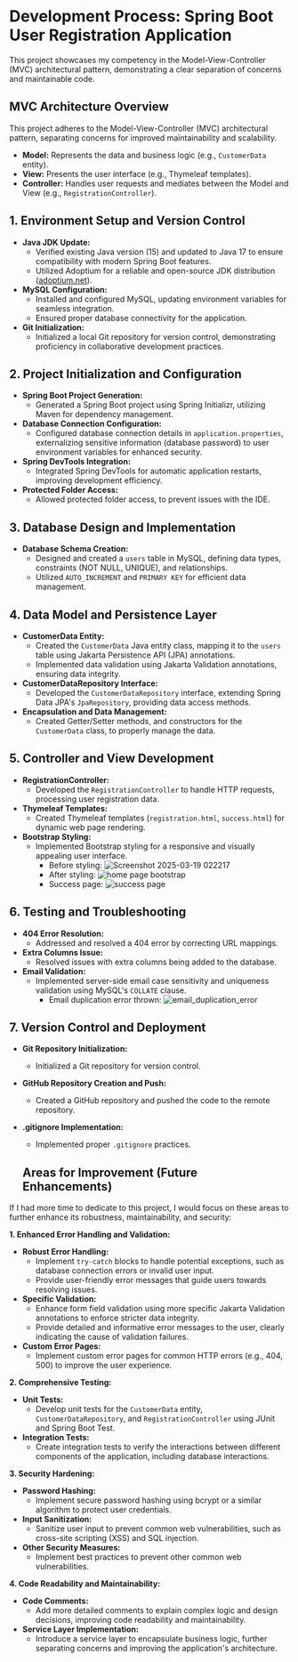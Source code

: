 # Development Process: Spring Boot User Registration Application

This project showcases my competency in the Model-View-Controller (MVC) architectural pattern, demonstrating a clear separation of concerns and maintainable code.

## MVC Architecture Overview

This project adheres to the Model-View-Controller (MVC) architectural pattern, separating concerns for improved maintainability and scalability.

* **Model:** Represents the data and business logic (e.g., `CustomerData` entity).
* **View:** Presents the user interface (e.g., Thymeleaf templates).
* **Controller:** Handles user requests and mediates between the Model and View (e.g., `RegistrationController`).

## 1. Environment Setup and Version Control

* **Java JDK Update:**
    * Verified existing Java version (15) and updated to Java 17 to ensure compatibility with modern Spring Boot features.
    * Utilized Adoptium for a reliable and open-source JDK distribution ([adoptium.net](https://adoptium.net/)).
* **MySQL Configuration:**
    * Installed and configured MySQL, updating environment variables for seamless integration.
    * Ensured proper database connectivity for the application.
* **Git Initialization:**
    * Initialized a local Git repository for version control, demonstrating proficiency in collaborative development practices.

## 2. Project Initialization and Configuration

* **Spring Boot Project Generation:**
    * Generated a Spring Boot project using Spring Initializr, utilizing Maven for dependency management.
* **Database Connection Configuration:**
    * Configured database connection details in `application.properties`, externalizing sensitive information (database password) to user environment variables for enhanced security.
* **Spring DevTools Integration:**
    * Integrated Spring DevTools for automatic application restarts, improving development efficiency.
* **Protected Folder Access:**
    * Allowed protected folder access, to prevent issues with the IDE.

## 3. Database Design and Implementation

* **Database Schema Creation:**
    * Designed and created a `users` table in MySQL, defining data types, constraints (NOT NULL, UNIQUE), and relationships.
    * Utilized `AUTO_INCREMENT` and `PRIMARY KEY` for efficient data management.

## 4. Data Model and Persistence Layer

* **CustomerData Entity:**
    * Created the `CustomerData` Java entity class, mapping it to the `users` table using Jakarta Persistence API (JPA) annotations.
    * Implemented data validation using Jakarta Validation annotations, ensuring data integrity.
* **CustomerDataRepository Interface:**
    * Developed the `CustomerDataRepository` interface, extending Spring Data JPA's `JpaRepository`, providing data access methods.
* **Encapsulation and Data Management:**
    * Created Getter/Setter methods, and constructors for the `CustomerData` class, to properly manage the data.

## 5. Controller and View Development

* **RegistrationController:**
    * Developed the `RegistrationController` to handle HTTP requests, processing user registration data.
* **Thymeleaf Templates:**
    * Created Thymeleaf templates (`registration.html`, `success.html`) for dynamic web page rendering.
* **Bootstrap Styling:**
    * Implemented Bootstrap styling for a responsive and visually appealing user interface.
      * Before styling: ![Screenshot 2025-03-19 022217](https://github.com/user-attachments/assets/04c48148-65e6-44e9-8c56-54547c9c288b)
      * After styling: ![home page bootstrap](https://github.com/user-attachments/assets/6de7aab8-73b3-489d-835c-aee52ae3d542)
      * Success page: ![success page](https://github.com/user-attachments/assets/20a0e28f-2e06-47c8-aa03-9d5a9cb702fe)


## 6. Testing and Troubleshooting

* **404 Error Resolution:**
    * Addressed and resolved a 404 error by correcting URL mappings.
* **Extra Columns Issue:**
    * Resolved issues with extra columns being added to the database.
* **Email Validation:**
    * Implemented server-side email case sensitivity and uniqueness validation using MySQL's `COLLATE` clause.
      * Email duplication error thrown: ![email_duplication_error](https://github.com/user-attachments/assets/77f04f1a-e1ba-4dec-b584-eb91e86e060e)

## 7. Version Control and Deployment

* **Git Repository Initialization:**
    * Initialized a Git repository for version control.
* **GitHub Repository Creation and Push:**
    * Created a GitHub repository and pushed the code to the remote repository.
* **.gitignore Implementation:**
    * Implemented proper `.gitignore` practices.
 

  ## Areas for Improvement (Future Enhancements)

If I had more time to dedicate to this project, I would focus on these areas to further enhance its robustness, maintainability, and security:

**1. Enhanced Error Handling and Validation:**

* **Robust Error Handling:**
    * Implement `try-catch` blocks to handle potential exceptions, such as database connection errors or invalid user input.
    * Provide user-friendly error messages that guide users towards resolving issues.
* **Specific Validation:**
    * Enhance form field validation using more specific Jakarta Validation annotations to enforce stricter data integrity.
    * Provide detailed and informative error messages to the user, clearly indicating the cause of validation failures.
* **Custom Error Pages:**
    * Implement custom error pages for common HTTP errors (e.g., 404, 500) to improve the user experience.

**2. Comprehensive Testing:**

* **Unit Tests:**
    * Develop unit tests for the `CustomerData` entity, `CustomerDataRepository`, and `RegistrationController` using JUnit and Spring Boot Test.
* **Integration Tests:**
    * Create integration tests to verify the interactions between different components of the application, including database interactions.

**3. Security Hardening:**

* **Password Hashing:**
    * Implement secure password hashing using bcrypt or a similar algorithm to protect user credentials.
* **Input Sanitization:**
    * Sanitize user input to prevent common web vulnerabilities, such as cross-site scripting (XSS) and SQL injection.
* **Other Security Measures:**
    * Implement best practices to prevent other common web vulnerabilities.

**4. Code Readability and Maintainability:**

* **Code Comments:**
    * Add more detailed comments to explain complex logic and design decisions, improving code readability and maintainability.
* **Service Layer Implementation:**
    * Introduce a service layer to encapsulate business logic, further separating concerns and improving the application's architecture.
